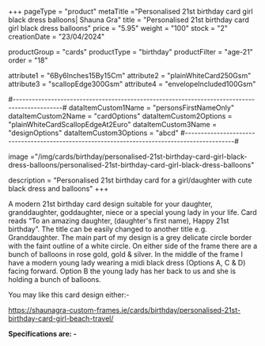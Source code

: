 +++
pageType = "product"
metaTitle ="Personalised 21st birthday card girl black dress balloons| Shauna Gra"
title = "Personalised 21st birthday card girl black dress balloons"
price = "5.95"
weight = "100"
stock = "2"
creationDate = "23/04/2024"

productGroup = "cards"
productType = "birthday"
productFilter = "age-21"
order = "18"

attribute1 = "6By6Inches15By15Cm" 
attribute2 = "plainWhiteCard250Gsm" 
attribute3 = "scallopEdge300Gsm" 
attribute4 = "envelopeIncluded100Gsm"

#---------------------------------------------------------------------------------------------#
dataItemCustom1Name = "personsFirstNameOnly"
dataItemCustom2Name = "cardOptions"
dataItemCustom2Options = "plainWhiteCardScallopEdgeAt2Euro"
dataItemCustom3Name = "designOptions"
dataItemCustom3Options = "abcd"
#---------------------------------------------------------------------------------------------#

image ="/img/cards/birthday/personalised-21st-birthday-card-girl-black-dress-balloons/personalised-21st-birthday-card-girl-black-dress-balloons"

description = "Personalised 21st birthday card for a girl/daughter with cute black dress and balloons"
+++

A modern 21st birthday card design suitable for your daughter, granddaughter, goddaughter, niece or a special young lady in your life. Card reads “To an amazing daughter, (daughter's first name), Happy 21st birthday”. The title can be easily changed to another title e.g. Granddaughter. The main part of my design is a grey delicate circle border with the faint outline of a white circle. On either side of the frame there are a bunch of balloons in rose gold, gold & silver. In the middle of the frame I have a modern young lady wearing a midi black dress (Options A, C & D) facing forward. Option B the young lady has her back to us and she is holding a bunch of balloons.

You may like this card design either:-

https://shaunagra-custom-frames.ie/cards/birthday/personalised-21st-birthday-card-girl-beach-travel/

**Specifications are: -**
